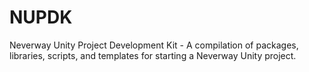 # NUPDK
Neverway Unity Project Development Kit - A compilation of packages, libraries, scripts, and templates for starting a Neverway Unity project.

